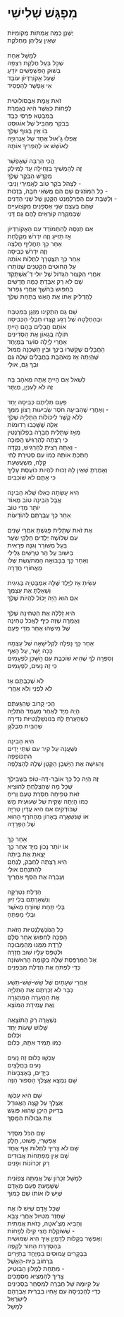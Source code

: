 # מִפְגָּשׁ שְׁלִישִׁי

יֶשְׁנָן כַּמָּה אֲמִתּוֹת מְקוֹמִיּוֹת\
שֶׁאֵין עֲלֵיהֶן מַחְלֹקֶת\
\
לְמָשָׁל אַחַת\
שֶׁכָּל בַּעַל חֶלְקַת רִצְפָּה\
בְּשׁוּק הַפִּשְׁפְּשִׁים יוֹדֵעַ\
שֶׁעַל אָקוֹרְדְּיוֹן עוֹבֵד\
אִי אֶפְשָׁר לְהַפְסִיד\
\
זֹאת אֱמֶת אַבְּסוֹלוּטִית\
לְפָחוֹת כַּאֲשֶׁר הִיא נֶאֱמֶרֶת\
בְּמִבְטָא פַּרְסִי כָּבֵד\
בְּבֹקֶר מַהְבִּיל שֶׁל אוֹגוּסְט\
בּוֹ אֵין בַּגּוּף שֶׁלְּךָ\
אֲפִלּוּ גָּ'אוּל אֶחָד שֶׁל אֵנֶרְגִּיָּה\
לְאוֹשֵׁשׁ אוֹ לְהַפְרִיךְ אוֹתָהּ\
\
הֲכִי הַרְבֵּה שֶׁאֶפְשָׁר\
זֶה לְהַמְשִׁיךְ בִּזְחִילָה עַד לַמִּילְק\
מִקְדָּשׁ הַבֹּקֶר שֶׁלְּךָ\
לִצְהֹל בֹּקֶר טוֹב לְאֲמִירִי וְנִיבִי - \
כָּל הַמּוֹזְגִים שָׁם הֵם מֻשְּׂאֵי חִבָּה, בִּזְכוּת - \
וְלָשֶׁבֶת עִם הַפַּרְלָמֵנְט הַקָּטָן שֶׁל שְׁנֵי הַדֵּנִים -\
שֶׁהֵם בְּעֶצֶם שְׁנֵי אַסְפָנִים מִקְצוֹעִיִּים\
שֶׁבְּמִקְרֶה קוֹרְאִים לָהֶם גַּם דָּנִי\
\
אִם תְּנַסֶּה לְהִתְמוֹדֵד עִם הָאָקוֹרְדְּיוֹן\
אָז תַּזִּיעַ וְזֶה יִדְרֹשׁ מִקְלַחַת\
אַחַר כָּךְ תַּחֲלִיף חֻלְצָה\
וְזֶה יִדְרֹשׁ כְּבִיסָה\
אַחַר כָּךְ תִּצְטָרֵךְ לִתְלוֹת אוֹתָהּ\
עַל הַחוּטִים הַקְּטַנִּים שֶׁנּוֹתְרוּ\
אַחֲרֵי הַקִּצּוּר הַגָּדוֹל שֶׁל יוּלִי דְּ׳אֶשְׁתָּקַד\
שָׁם לֹא רַק אִבַּדְתָּ כַּמָּה חֳדָשִׁים\
בְּחִפּוּשׂ בַּחֹשֶׁךְ אַחֲרֵי גַּפְרוּר\
לְהַדְלִיק אִתּוֹ אֶת הָאֵשׁ בַּתַּחַת שֶׁלְּךָ\
\
שָׁם גַּם הִתְקִינוּ מַזְגָן בַּמִּטְבָּח\
וּבְהַחְלָטָה שֶׁל רֶגַע קֻצְּרוּ חַבְלֵי הַכְּבִיסָה\
אוֹתָם חֲבָלִים בָּהֶם הָיִיתָ\
תּוֹלָה בְּגָאוֹן אֶת הַסְּדִינִים\
אַחֲרֵי לַיְלָה סוֹעֵר בִּמְיֻחָד\
הַחֲבָלִים שֶׁקָּשְׁרוּ בֵּינְךָ וּבֵין הַשְּׁכֵנָה מִמּוּל\
שֶׁהָיְתָה אָז מְאֹהֶבֶת בַּחֲבָלִים שֶׁלָּהּ גַּם\
וּבְךָ גַּם, אוּלַי\
\
לִשְׁאֹל אִם הָיִיתָ אַתָּה מְאֹהָב בָּהּ\
זֶה לֹא לָעִנְיָן, מְיֻתָּר\
\
פַּעַם תְּלִיתֶם כְּבִיסָה יַחַד\
וְאַחֲרֵי שֶׁהִבִּיעָה חֹסֶר שְׂבִיעוּת רָצוֹן מִמְּךָ -\
לְלֹא קֶשֶׁר לִיכוֹלוֹת הַתְּלִיָּה שֶׁלְּךָ\
אֵלֶּה שֶׁשָּׁכְבוּ רְדוּמוֹת\
מֵאָז שֶׁתָּלִית חֲבֵרָה בִּפְלוֹרֶנְטִין\
כִּי רָצְתָה לְהַרְגִּישׁ הֲפוּכָה\
וְאַתָּה רָצִיתָ לְהַרְגִּישׁ, נְקֻדָּה -\
חָתַכְתָּ אוֹתָהּ כְּמוֹ עִם סְטִירַת לֶחִי\
קַלָּה, מְשֻׁעֲשַׁעַת\
וְאָמַרְתָּ שֶׁאֵין לָהּ זְכוּת לִהְיוֹת כּוֹעֶסֶת עָלֶיךָ\
כִּי אַתֶּם לֹא שׁוֹכְבִים\
\
הִיא עָשְׂתָה כְּאִלּוּ שֶׁלֹּא הֵבִינָה\
אֲבָל הֵבִינָה טוֹב מְאוֹד\
יוֹתֵר מִדַּי טוֹב\
אַחַר כָּךְ עֲבַרְתֶּם לְהוֹדָעוֹת\
\
אֶת זֹאת שֶׁתָּלִית פָּגַשְׁתָּ אַחֲרֵי שָׁנִים\
עִם שְׁלוֹשָׁה יְלָדִים חַלְּקֵי שֵׂעָר\
בַּעַל מְשׁוֹרֵר וְגִנָּה פְּרָאִית\
בְּיִשּׁוּב עַל הַר טְרָשִׁים גְּלִילִי\
וְאַחַר כָּךְ בַּבָּבוּאָה הַמְּתֹעֶשֶׂת שֶׁלּוֹ\
מֵאֲחוֹרֵי חֲדֵרָה\
\
עָשִׂיתָ אָז לַיֶּלֶד שֶׁלָּהּ אַמְבַּטְיָה בְּגִיגִית\
וְשָׁאַלְתָּ אֶת עַצְמְךָ\
אִם הוּא הָיָה יָכוֹל לִהְיוֹת שֶׁלְּךָ\
\
הִיא זָלְלָה אֶת הַטְּחִינָה שֶׁלְּךָ\
וְאָמְרָה שֶׁזֶּה כֵּיף לֶאֱכֹל טְחִינָה\
שֶׁל מִישֶׁהוּ אַחֵר מִדֵּי פַּעַם\
\
אַחַר כָּךְ נָפְלָה לַקְּלִישָׁאָה שֶׁל עַצְמָהּ\
כָּכָה יָשָׁר, עַל הָאַף\
וְסִפְּרָה לְךָ שֶׁהִיא שׁוֹכֶבֶת עִם הַשָּׁכֵן לִפְעָמִים\
כִּי זֶה נָעִים, לִפְעָמִים\
\
לֹא שְׁכַבְתֶּם אָז\
לֹא לִפְנֵי וְלֹא אַחֲרֵי\
\
הֲכִי קָרוֹב שֶׁהִגַּעְתֶּם\
הָיָה מִיָּד לְאַחַר מַעֲמַד הַתְּלִיָּה\
כְּשֶׁהֵעַרְתָּ לָהּ בְּנוֹנְשָׁלַנְטִיּוּת נְדִירָה\
שֶׁהַבַּיִת מְבֻלְגָּן\
\
הִיא הֵבִינָה\
נִשְׁעֲנָה עַל קִיר עִם שְׁתֵּי יָדַיִם\
הִתְכּוֹפְפָה\
וְהִגִּישָׁה אֶת הַיַּשְׁבָן הַקָּטָן שֶׁלָּהּ לְהַצְלָפָה\
\
זֶה הָיָה כָּל כָּךְ אוֹבֶר-דֶּה-טוֹפּ בִּשְׁבִילְךָ\
שֶׁכָּל מָה שֶׁהִצְלַחְתָּ לְהוֹצִיא\
זֹאת טְפִיחָה חַסְרַת טַעַם וְרֵיחַ\
כְּמוֹ הָיְתָה שַׂקִּית שֶׁל שְׁעוּעִית מָשׁ\
שֶׁבּוֹדְקִים אִם הִיא עֲדַיִן טְרִיָּה\
אוֹ שֶׁנִּשְׁאֲרָה בָּאָרוֹן מֵהַחֹרֶף הַהוּא\
שֶׁל הַפְּרֵדָה\
\
אַחַר כָּךְ\
אוֹ יוֹתֵר נָכוֹן מִיָּד אַחַר כָּךְ\
יָצָאתָ אֶת בֵּיתָהּ\
הִיא רָצְתָה לְחַבֵּק, לְנַחֵם\
לְהִתְנַחֵם אוּלַי\
וְעָבְרָה אֶת הַסַּף אַחֲרֶיךָ\
\
הַדֶּלֶת נִטְרְקָה\
וְנִשְׁאַרְתֶּם בְּלִי זִיּוּן\
בְּלִי תַּחַת שֶׁזּוֹרֵחַ מֵאֹשֶׁר\
וּבְלִי מַפְתֵּחַ\
\
כָּל הַנּוֹנְשָׁלַנְטִיּוּת הַזֹּאת\
הָפְכָה לְחִפּוּשׂ אַחַר סֻלָּם\
לָרֶדֶת מִמֶּנּוּ מֵהַמְּבוּכָה\
וּלְטַפֵּס עָלָיו שׁוּב חֲזָרָה\
אֶל הַמִּרְפֶּסֶת שֶׁלָּהּ בַּקּוֹמָה הָרִאשׁוֹנָה\
כְּדֵי לִפְתֹּחַ אֶת הַדֶּלֶת מִבִּפְנִים\
\
אַחֲרֵי שְׁעָתַיִם שֶׁל שֵׁשׁ-שֵׁשׁ-תֵּשַׁע\
כְּבָר לֹא זְכַרְתֶּם אֶת הַתְּלִיָּה\
אֶת הַהֶעָרָה הַמִּתְגָּרָה\
וְאֶת עֲמִידַת הַמּוֹצָא\
\
נִשְׁאֲרָה רַק הַתּוֹצָאָה\
שָׁלוֹשׁ שָׁעוֹת יַחַד\
וּכְלוּם\
כְּמוֹ תָּמִיד אִתָּהּ, כְּלוּם\
\
עַכְשָׁו כְּלוּם זֶה נָעִים\
נָעִים בַּחֲלָצַיִם\
בַּיָּדַיִם, בָּאֶצְבָּעוֹת\
שָׁם נִמְצָא אֶצְלְךָ הַסִּפּוּר הַזֶּה\
\
שָׁם הִיא עַכְשָׁו\
אֶצְלְךָ עַל קְצֵה הָאֲגוּדָל\
בְּדִיּוּק הֵיכָן שֶׁהוּא פּוֹגֵשׁ\
אֶת גְּבוּלוֹת הַמָּסָךְ\
\
שָׁם הַכֹּל מְסֻדָּר\
אֶפְשָׁרִי, פָּשׁוּט, חָלָק\
שָׁם לֹא צָרִיךְ לִתְלוֹת אַף אֶחָד\
שָׁם אֵין מַפְתְּחוֹת אֲבוּדִים\
רַק זִכְרוֹנוֹת וּפָנִים\
\
לְמָשָׁל זִכָּרוֹן שֶׁל אֲמִתָּה צְפוֹנִית\
שֶׁשָּׁמַעְתָּ פַּעַם מֵאָדָם\
שֶׁיֵּשׁ לוֹ אוֹתוֹ שֵׁם כָּמוֹךָ\
\
שֶׁכָּל אָדָם שֶׁיֵּשׁ לוֹ אָח\
שֶׁחָזַר מִטִּיּוּל אַחֲרֵי צָבָא\
וְהֵבִיא מַצֶ'אטָה, כָּזֹאת אֲמִתִּית\
שֶׁשּׁוֹקֶלֶת חֲצִי קִילוֹ לְפָחוֹת -\
וְאֶפְשָׁר בְּקַלּוּת לְדַמְיֵן אֵיךְ הִיא שִׁמּוּשִׁית\
בְּהַסְדָּרַת הַתּוֹר לְקָפֶה\
בַּבְּקָרִים עֲמוּסִים בִּמְיֻחָד בְּתַיָּרִים\
בִּרְחוֹב בֵּית-הָאֶשֶׁל\
מִתַּחַת לְמָלוֹן הַבּוּטִיק -\
צָרִיךְ לְהַמְצִיא מִסְמָכִים\
עַל קִיּוּמָהּ שֶׁל חֶבְרָה לְמִסְחָר בְּסַכִּינִים\
כְּדֵי לְהַכְנִיסָהּ עִם אָחִיו בִּבְרִית אַבְרָהָם\
לְיִשְׂרָאֵל\
לְמָשָׁל